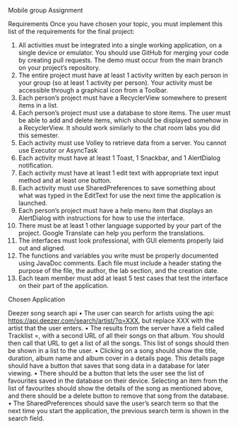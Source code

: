 Mobile group Assignment 

Requirements
Once you have chosen your topic, you must implement this list of the requirements for the final project:
1.	All activities must be integrated into a single working application, on a single device or emulator. You should use GitHub for merging your code by creating pull requests. The demo must occur from the main branch on your project’s repository.
2.	The entire project must have at least 1 activity written by each person in your group (so at least 1 activity per person). Your activity must be accessible through a graphical icon from a Toolbar.
3.	Each person’s project must have a RecyclerView somewhere to present items in a list.
4.	Each person’s project must use a database to store items. The user must be able to add and delete items, which should be displayed somehow in a RecyclerView. It should work similarly to the chat room labs you did this semester.
5.	Each activity must use Volley to retrieve data from a server. You cannot use Executor or AsyncTask
6.	Each activity must have at least 1 Toast, 1 Snackbar, and 1 AlertDialog notification.
7.	Each activity must have at least 1 edit text with appropriate text input method and at least one button.
8.	Each activity must use SharedPreferences to save something about what was typed in the EditText for use the next time the application is launched.
9.	Each person’s project must have a help menu item that displays an AlertDialog with instructions for how to use the interface.
10.	There must be at least 1 other language supported by your part of the project. Google Translate can help you perform the translations.
11.	The interfaces must look professional, with GUI elements properly laid out and aligned.
12.	The functions and variables you write must be properly documented using JavaDoc comments. Each file must include a header stating the purpose of the file, the author, the lab section, and the creation date.
13.	Each team member must add at least 5 test cases that test the interface on their part of the application.

Chosen Application

Deezer song search api
•	The user can search for artists using the api: https://api.deezer.com/search/artist/?q=XXX, but replace XXX with the artist that the user enters.
•	The results from the server have a field called Tracklist =, with a second URL of all their songs on that album. You should then call that URL to get a list of all the songs. This list of songs should then be shown in a list to the user.
•	Clicking on a song should show the title, duration, album name and album cover in a details page. This details page should have a button that saves that song data in a database for later viewing.
•	There should be a button that lets the user see the list of favourites saved in the database on their device. Selecting an item from the list of favourites should show the details of the song as mentioned above, and there should be a delete button to remove that song from the database.
•	The SharedPreferences should save the user’s search term so that the next time you start the application, the previous search term is shown in the search field.
